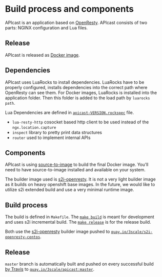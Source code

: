 # Build process and components

APIcast is an application based on [OpenResty](https://openresty.org/en/). APIcast consists of two parts: NGINX configuration and Lua files.

## Release

APIcast is released as [Docker image](https://docs.docker.com/engine/tutorials/dockerimages/). 

## Dependencies

APIcast uses LuaRocks to install dependencies. LuaRocks have to be properly configured,
installs dependencies into the correct path where OpenResty can see them. For Docker images, LuaRocks is installed into the application folder.
Then this folder is added to the load path by `luarocks path`. 

Lua Dependencies are defined in [`apicast-VERSION.rockspec`](https://github.com/3scale/apicast/blob/50daf279b3cf2da80b20ad473ec820d7a364b688/apicast-0.1-0.rockspec) file.

* `lua-resty-http` cosocket based http client to be used instead of the `ngx.location.capture`
* `inspect` library to pretty print data structures
* `router` used to implement internal APIs

## Components

APIcast is using [source-to-image](https://github.com/openshift/source-to-image) to build the final Docker image.
You'll need to have source-to-image installed and available on your system.

The builder image used is [s2i-openresty](https://github.com/3scale/s2i-openresty).
It is not a very light builder image as it builds on heavy openshift base images.
In the future, we would like to utilize s2i extended build and use a very minimal runtime image.

## Build process

The build is defined in `Makefile`. The [`make build`](https://github.com/3scale/apicast/blob/bc8631fcf91fcab25cae84152e16536ce01d22be/Makefile#L31-L32) is meant for development and uses s2i incremental build.
The [`make release`](https://github.com/3scale/apicast/blob/bc8631fcf91fcab25cae84152e16536ce01d22be/Makefile#L34-L35) is for the release build. 

Both use the [s2i-openresty](https://github.com/3scale/s2i-openresty) builder image pushed to [`quay.io/3scale/s2i-openresty-centos`](https://quay.io/repository/3scale/s2i-openresty-centos7?tag=latest).

## Release

`master` branch is automatically built and pushed on every successful build [by Travis](https://github.com/3scale/apicast/blob/bc8631fcf91fcab25cae84152e16536ce01d22be/.travis.yml#L51-L56) to [`quay.io/3scale/apicast:master`](https://quay.io/repository/3scale/apicast?tab=tags&tag=master).
